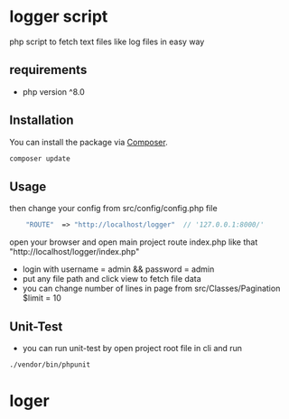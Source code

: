 # logger script
php script to fetch text files like log files in easy way

## requirements
- php version ^8.0 
## Installation

You can install the package via [Composer](https://getcomposer.org).

```bash
composer update
```

## Usage

then change your config from src/config/config.php file
```php
    "ROUTE"  => "http://localhost/logger"  // '127.0.0.1:8000/'
```

open your browser and open main project route index.php like that 
"http://localhost/logger/index.php"

- login with username = admin && password = admin
- put any file path and click view to fetch file data
- you can change number of lines in page from src/Classes/Pagination $limit = 10

## Unit-Test
- you can run unit-test by open project root file in cli and run 
```bash
./vendor/bin/phpunit
```










# loger
